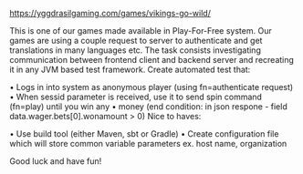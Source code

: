 https://yggdrasilgaming.com/games/vikings-go-wild/

This is one of our games made available in Play-For-Free system. Our games are using a couple request to server to
authenticate and get translations in many languages etc. The task consists investigating communication between
frontend client and backend server and recreating it in any JVM based test framework.
Create automated test that:

• Logs in into system as anonymous player (using fn=authenticate request)
• When sessid parameter is received, use it to send spin command (fn=play) until you win any
• money (end condition: in json respone - field data.wager.bets[0].wonamount > 0)
Nice to haves:

• Use build tool (either Maven, sbt or Gradle)
• Create configuration file which will store common variable parameters ex. host name, organization

Good luck and have fun! 